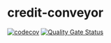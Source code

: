 # credit-conveyor

[![codecov](https://codecov.io/github/Tunebaker/credit-conveyor/graph/badge.svg?token=Z7SQ2UCZF6)](https://codecov.io/github/Tunebaker/credit-conveyor)
[![Quality Gate Status](https://sonarcloud.io/api/project_badges/measure?project=Tunebaker_credit-conveyor&metric=alert_status)](https://sonarcloud.io/summary/new_code?id=Tunebaker_credit-conveyor)



